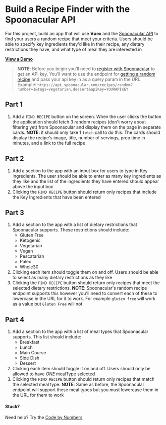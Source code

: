 # Build a Recipe Finder with the Spoonacular API

For this project, build an app that will use **Vuex** and the [Spoonacular API](https://spoonacular.com/food-api/) to find your users a random recipe that meet your criteria. Users should be able to specify key ingredients they'd like in their recipe, any dietary restrictions they have, and what type of meal they are interested in

[**View a Demo**](https://nss-vue-recipe-assistant.web.app/)

> **NOTE**: Before you begin you'll need to [register with Spoonacular](https://spoonacular.com/food-api/console#Dashboard) to get an API key. You'll want to use the endpoint for [getting a random recipe](https://spoonacular.com/food-api/docs#Get-Random-Recipes) and pass your api key in as a query param in the URL. Example: `https://api.spoonacular.com/recipes/random?number=1&tags=vegetarian,dessert&apiKey=YOURAPIKEY`

## Part 1

1. Add a `FIND RECIPE` button on the screen. When the user clicks the button the application should fetch 3 random recipes (don't worry about filtering yet) from Spoonacular and display them on the page in separate cards. **NOTE**: it should only take 1 `fetch` call to do this. The cards should display the recipe's image, title, number of servings, prep time in minutes, and a link to the full recipe

## Part 2

1. Add a section to the app with an input box for users to type in Key Ingredients. The user should be able to enter as many key ingredients as they like and the list of the ingredients they have entered should appear above the input box
1. Clicking the `FIND RECIPE` button should return only recipes that include the Key Ingredients that have been entered

## Part 3

1. Add a section to the app with a list of dietary restrictions that Spoonacular supports. These restrictions should include:
   - Gluten Free
   - Ketogenic
   - Vegetarian
   - Vegan
   - Pescatarian
   - Paleo
   - Whole30
1. Clicking each item should toggle them on and off. Users should be able to select as many dietary restrictions as they like
1. Clicking the `FIND RECIPE` button should return only recipes that meet the selected dietary restrictions. **NOTE**: Spoonacular's random recipe endpoint supports this however you'll need to convert each of these to lowercase in the URL for it to work. For example `gluten free` will work as a value but `Gluten Free` will not

## Part 4

1. Add a section to the app with a list of meal types that Spoonacular supports. This list should include:
   - Breakfast
   - Lunch
   - Main Course
   - Side Dish
   - Dessert
1. Clicking each item should toggle it on and off. Users should only be allowed to have _ONE_ mealType selected
1. Clicking the `FIND RECIPE` button should return only recipes that match the selected meal type. **NOTE**: Same as before, the Spoonacular endpoint will support these meal types but you must lowercase them in the URL for them to work

#### Stuck?

Need help? Try the [Code by Numbers](./recipe-finder_CBN.md)
